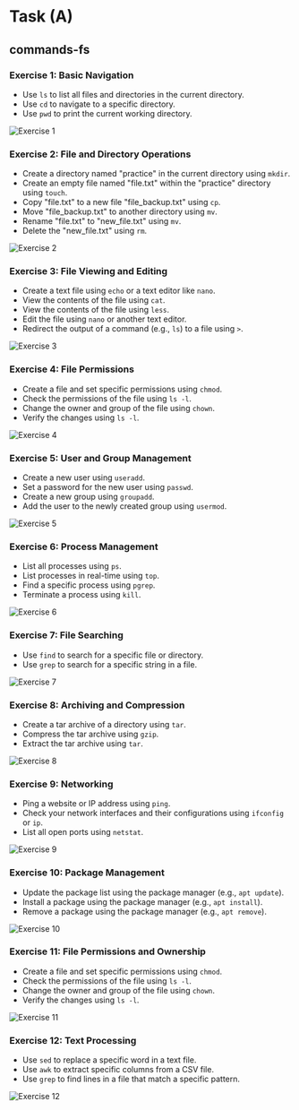 # Task (A)
## commands-fs

### Exercise 1: Basic Navigation
- Use `ls` to list all files and directories in the current directory.
- Use `cd` to navigate to a specific directory.
- Use `pwd` to print the current working directory.

![Exercise 1](exercise1_ls_cd_pwd.gif)

### Exercise 2: File and Directory Operations
- Create a directory named "practice" in the current directory using `mkdir`.
- Create an empty file named "file.txt" within the "practice" directory using `touch`.
- Copy "file.txt" to a new file "file_backup.txt" using `cp`.
- Move "file_backup.txt" to another directory using `mv`.
- Rename "file.txt" to "new_file.txt" using `mv`.
- Delete the "new_file.txt" using `rm`.

![Exercise 2](exercise2_mkdir_touch_mv.gif)

### Exercise 3: File Viewing and Editing
- Create a text file using `echo` or a text editor like `nano`.
- View the contents of the file using `cat`.
- View the contents of the file using `less`.
- Edit the file using `nano` or another text editor.
- Redirect the output of a command (e.g., `ls`) to a file using `>`.

![Exercise 3](excercise3.gif)

### Exercise 4: File Permissions
- Create a file and set specific permissions using `chmod`.
- Check the permissions of the file using `ls -l`.
- Change the owner and group of the file using `chown`.
- Verify the changes using `ls -l`.

![Exercise 4](exercise4_chmod_chown.gif)

### Exercise 5: User and Group Management
- Create a new user using `useradd`.
- Set a password for the new user using `passwd`.
- Create a new group using `groupadd`.
- Add the user to the newly created group using `usermod`.

![Exercise 5](exercise5_adduser_addgroup.gif)

### Exercise 6: Process Management
- List all processes using `ps`.
- List processes in real-time using `top`.
- Find a specific process using `pgrep`.
- Terminate a process using `kill`.

![Exercise 6](exercise6_ps_top.gif)

### Exercise 7: File Searching
- Use `find` to search for a specific file or directory.
- Use `grep` to search for a specific string in a file.

![Exercise 7](exercise7.gif)

### Exercise 8: Archiving and Compression
- Create a tar archive of a directory using `tar`.
- Compress the tar archive using `gzip`.
- Extract the tar archive using `tar`.

![Exercise 8](exercise8_Archiving_Compression.gif)

### Exercise 9: Networking
- Ping a website or IP address using `ping`.
- Check your network interfaces and their configurations using `ifconfig` or `ip`.
- List all open ports using `netstat`.

![Exercise 9](exercise9_Networking.gif)

### Exercise 10: Package Management
- Update the package list using the package manager (e.g., `apt update`).
- Install a package using the package manager (e.g., `apt install`).
- Remove a package using the package manager (e.g., `apt remove`).

![Exercise 10](exercise10.gif)

### Exercise 11: File Permissions and Ownership
- Create a file and set specific permissions using `chmod`.
- Check the permissions of the file using `ls -l`.
- Change the owner and group of the file using `chown`.
- Verify the changes using `ls -l`.

![Exercise 11](exercise11.gif)

### Exercise 12: Text Processing
- Use `sed` to replace a specific word in a text file.
- Use `awk` to extract specific columns from a CSV file.
- Use `grep` to find lines in a file that match a specific pattern.

![Exercise 12](exercise12.gif)
